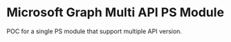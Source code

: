 # Microsoft Graph Multi API PS Module
POC for a single PS module that support multiple API version.
